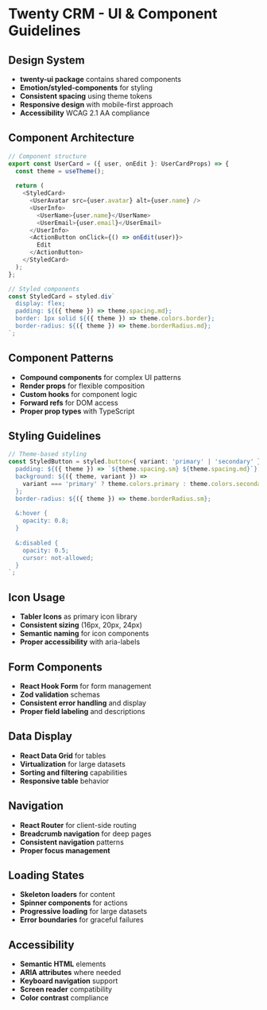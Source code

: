 # Twenty CRM - UI & Component Guidelines

## Design System
- **twenty-ui package** contains shared components
- **Emotion/styled-components** for styling
- **Consistent spacing** using theme tokens
- **Responsive design** with mobile-first approach
- **Accessibility** WCAG 2.1 AA compliance

## Component Architecture
```typescript
// Component structure
export const UserCard = ({ user, onEdit }: UserCardProps) => {
  const theme = useTheme();
  
  return (
    <StyledCard>
      <UserAvatar src={user.avatar} alt={user.name} />
      <UserInfo>
        <UserName>{user.name}</UserName>
        <UserEmail>{user.email}</UserEmail>
      </UserInfo>
      <ActionButton onClick={() => onEdit(user)}>
        Edit
      </ActionButton>
    </StyledCard>
  );
};

// Styled components
const StyledCard = styled.div`
  display: flex;
  padding: ${({ theme }) => theme.spacing.md};
  border: 1px solid ${({ theme }) => theme.colors.border};
  border-radius: ${({ theme }) => theme.borderRadius.md};
`;
```

## Component Patterns
- **Compound components** for complex UI patterns
- **Render props** for flexible composition
- **Custom hooks** for component logic
- **Forward refs** for DOM access
- **Proper prop types** with TypeScript

## Styling Guidelines
```typescript
// Theme-based styling
const StyledButton = styled.button<{ variant: 'primary' | 'secondary' }>`
  padding: ${({ theme }) => `${theme.spacing.sm} ${theme.spacing.md}`};
  background: ${({ theme, variant }) => 
    variant === 'primary' ? theme.colors.primary : theme.colors.secondary
  };
  border-radius: ${({ theme }) => theme.borderRadius.sm};
  
  &:hover {
    opacity: 0.8;
  }
  
  &:disabled {
    opacity: 0.5;
    cursor: not-allowed;
  }
`;
```

## Icon Usage
- **Tabler Icons** as primary icon library
- **Consistent sizing** (16px, 20px, 24px)
- **Semantic naming** for icon components
- **Proper accessibility** with aria-labels

## Form Components
- **React Hook Form** for form management
- **Zod validation** schemas
- **Consistent error handling** and display
- **Proper field labeling** and descriptions

## Data Display
- **React Data Grid** for tables
- **Virtualization** for large datasets
- **Sorting and filtering** capabilities
- **Responsive table** behavior

## Navigation
- **React Router** for client-side routing
- **Breadcrumb navigation** for deep pages
- **Consistent navigation** patterns
- **Proper focus management**

## Loading States
- **Skeleton loaders** for content
- **Spinner components** for actions
- **Progressive loading** for large datasets
- **Error boundaries** for graceful failures

## Accessibility
- **Semantic HTML** elements
- **ARIA attributes** where needed
- **Keyboard navigation** support
- **Screen reader** compatibility
- **Color contrast** compliance
